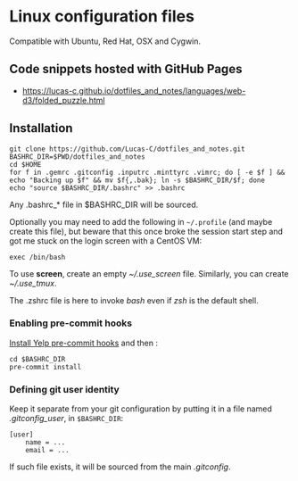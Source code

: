 Linux configuration files
=========================

Compatible with Ubuntu, Red Hat, OSX and Cygwin.


## Code snippets hosted with GitHub Pages

- https://lucas-c.github.io/dotfiles_and_notes/languages/web-d3/folded_puzzle.html


## Installation

    git clone https://github.com/Lucas-C/dotfiles_and_notes.git
    BASHRC_DIR=$PWD/dotfiles_and_notes
    cd $HOME
    for f in .gemrc .gitconfig .inputrc .minttyrc .vimrc; do [ -e $f ] && echo "Backing up $f" && mv $f{,.bak}; ln -s $BASHRC_DIR/$f; done
    echo "source $BASHRC_DIR/.bashrc" >> .bashrc

Any .bashrc_* file in $BASHRC_DIR will be sourced.

Optionally you may need to add the following in `~/.profile` (and maybe create this file),
but beware that this once broke the session start step and got me stuck on the login screen with a CentOS VM:

    exec /bin/bash

To use **screen**, create an empty *~/.use_screen* file. Similarly, you can create *~/.use_tmux*.

The .zshrc file is here to invoke _bash_ even if _zsh_ is the default shell.

### Enabling pre-commit hooks

[Install Yelp pre-commit hooks](http://pre-commit.com/#install) and then :

    cd $BASHRC_DIR
    pre-commit install

### Defining git user identity

Keep it separate from your git configuration by putting it in a file named _.gitconfig_user_, in `$BASHRC_DIR`:

    [user]
        name = ...
        email = ...

If such file exists, it will be sourced from the main _.gitconfig_.

<!--
#### ToDo ####

Move all .* files in a subdir
and use stow: http://sametmax.com/regrouper-ses-fichiers-de-settings-avec-stow/
or https://github.com/deadc0de6/dotdrop
-->
